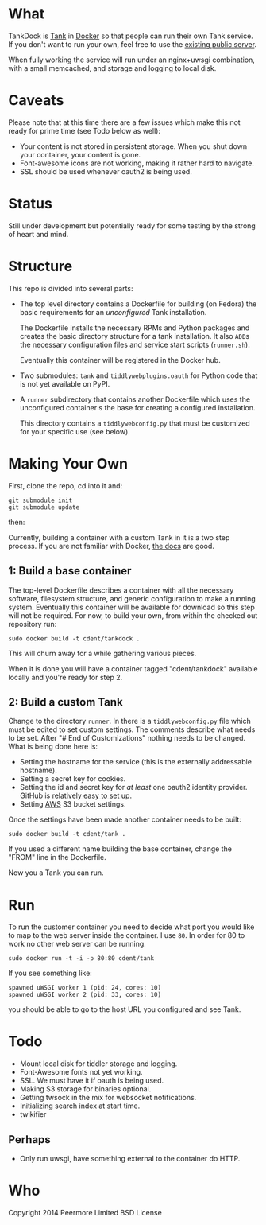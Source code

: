 # What

TankDock is [Tank](https://tank.peermore.com/) in
[Docker](https://docker.com/) so that people can run their own Tank
service. If you don't want to run your own, feel free to use the
[existing public server](https://tank.peermore.com/).

When fully working the service will run under an nginx+uwsgi combination,
with a small memcached, and storage and logging to local disk.

# Caveats

Please note that at this time there are a few issues which make this
not ready for prime time (see Todo below as well):

* Your content is not stored in persistent storage. When you shut
  down your container, your content is gone.
* Font-awesome icons are not working, making it rather hard to
  navigate.
* SSL should be used whenever oauth2 is being used.

# Status

Still under development but potentially ready for some testing by the
strong of heart and mind.

# Structure

This repo is divided into several parts:

* The top level directory contains a Dockerfile for building (on
  Fedora) the basic requirements for an _unconfigured_ Tank
  installation.

  The Dockerfile installs the necessary RPMs and Python packages
  and creates the basic directory structure for a tank installation.
  It also `ADD`s the necessary configuration files and service
  start scripts (`runner.sh`).

  Eventually this container will be registered in the Docker hub.

* Two submodules: `tank` and `tiddlywebplugins.oauth` for Python
  code that is not yet available on PyPI.

* A `runner` subdirectory that contains another Dockerfile which
  uses the unconfigured container s the base for creating a
  configured installation.

  This directory contains a `tiddlywebconfig.py` that must be
  customized for your specific use (see below).

# Making Your Own

First, clone the repo, cd into it and:

```
git submodule init
git submodule update
```

then:

Currently, building a container with a custom Tank in it is a two
step process. If you are not familiar with Docker, [the
docs](http://docs.docker.com/) are good.

## 1: Build a base container

The top-level Dockerfile describes a container with all the
necessary software, filesystem structure, and generic configuration
to make a running system. Eventually this container will be
available for download so this step will not be required. For now,
to build your own, from within the checked out repository run:

```
sudo docker build -t cdent/tankdock .
```

This will churn away for a while gathering various pieces.

When it is done you will have a container tagged "cdent/tankdock"
available locally and you're ready for step 2.

## 2: Build a custom Tank

Change to the directory `runner`. In there is a `tiddlywebconfig.py`
file which must be edited to set custom settings. The comments
describe what needs to be set. After "# End of Customizations"
nothing needs to be changed. What is being done here is:

* Setting the hostname for the service (this is the externally
  addressable hostname).
* Setting a secret key for cookies.
* Setting the id and secret key for _at least_ one oauth2 identity
  provider. GitHub is [relatively easy to set
  up](https://github.com/settings/applications).
* Setting [AWS](http://aws.amazon.com/) S3 bucket settings.

Once the settings have been made another container needs to be built:

```
sudo docker build -t cdent/tank .
```

If you used a different name building the base container, change the
"FROM" line in the Dockerfile.

Now you a Tank you can run.

# Run

To run the customer container you need to decide what port you would
like to map to the web server inside the container. I use `80`. In
order for 80 to work no other web server can be running.

```
sudo docker run -t -i -p 80:80 cdent/tank
```

If you see something like:

```
spawned uWSGI worker 1 (pid: 24, cores: 10)
spawned uWSGI worker 2 (pid: 33, cores: 10)
```

you should be able to go to the host URL you configured and see
Tank.

# Todo

* Mount local disk for tiddler storage and logging.
* Font-Awesome fonts not yet working.
* SSL. We must have it if oauth is being used.
* Making S3 storage for binaries optional.
* Getting twsock in the mix for websocket notifications.
* Initializing search index at start time.
* twikifier

## Perhaps

* Only run uwsgi, have something external to the container do HTTP.

# Who

Copyright 2014 Peermore Limited
BSD License
